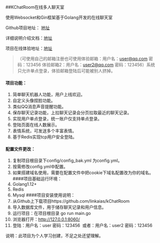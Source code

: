 ##KChatRoom在线多人聊天室

使用Websocket和Gin框架基于Golang开发的在线聊天室

Github项目地址： [地址](https://github.com/linkaias/kChatRoom)

详细说明介绍文档：[地址](https://www.uiucode.com/view/41.html)

项目在线体验地址：[地址](http://kchatroom.uiucode.com)
>（可使用自己的邮箱注册也可使用体验邮箱：用户名：user@qq.com 密码：123456  体验邮箱2：用户名：user2@qq.com 密码：123456）系统只允许单点登录，体验邮箱登陆后可能被别人挤掉。

#### 项目功能：
1. 简单聊天机器人功能，用户上线欢迎。 
2. 自定义头像捏脸功能。 
3. 类似QQ消息声音提醒功能。
4. 保存聊天记录功能，上拉聊天记录会分页拉取最近的聊天记录。
5. 实现用户单点登录，统一账户仅支持单点登录。
6. 登陆页面在线人数展示。
7. 表情系统，可发送多个丰富表情。
8. 基于Redis实现tcp用户安全登陆。

#### 配置文件更改：
1. 复制项目根目录下config/config_bak.yml 为config.yml。
2. 按需修改config.yml中配置。
3. 如果搭建域名使用，需要在配置文件中把cookie下域名配置改为你的域名。
####项目基础运行环境：
1. Golang1.12+
2. Redis
3. Mysql
####项目安装使用说明：
1. 从Github上下载项目https://github.com/linkaias/kChatRoom
2. 导入数据库文件，用于储存聊天记录和用户信息。
3. 运行项目：在项目根目录 go run main.go
4. 浏览器打开：http://127.0.0.1:8060/
5. 登陆：用户名：user 密码：123456  或者：用户名：user2 密码：123456

说明：此项目为个人学习创建，不足之处还望理解。